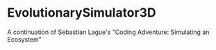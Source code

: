 # EvolutionarySimulator3D
A continuation of Sebastian Lague's "Coding Adventure: Simulating an Ecosystem" 
